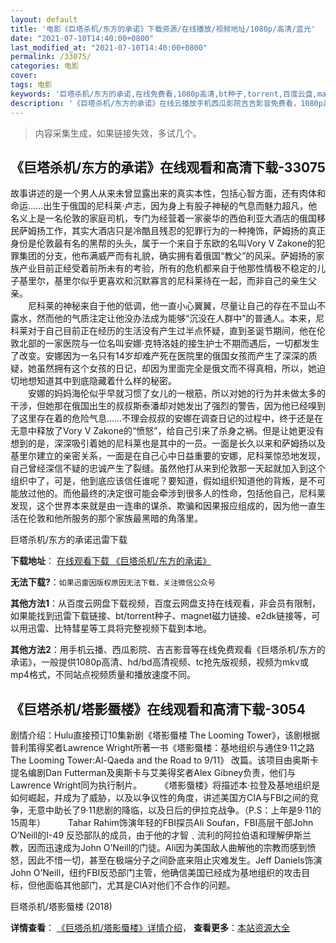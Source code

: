 ```yaml
---
layout: default
title: '电影《巨塔杀机/东方的承诺》下载资源/在线播放/视频地址/1080p/高清/蓝光'
date: "2021-07-10T14:40:00+0800"
last_modified_at: "2021-07-10T14:40:00+0800"
permalink: /33075/
categories: 电影
cover:
tags: 电影
keywords: '巨塔杀机/东方的承诺,在线免费看,1080p高清,bt种子,torrent,百度云盘,magnet,磁力链,迅雷下载资源'
description: '《巨塔杀机/东方的承诺》在线云播放手机西瓜影院吉吉影音免费看，1080p高清bd/hd未删减完整版和tc抢先枪版，mkv/mp4格式，附带bt/torrent种子、magnet/磁力链、百度云盘、网盘资源迅雷下载链接'
---
```


>内容采集生成，如果链接失效，多试几个。


## 《巨塔杀机/东方的承诺》在线观看和高清下载-33075

故事讲述的是一个男人从来未曾显露出来的真实本性，包括心智方面，还有肉体和命运……出生于俄国的尼科莱&middot;卢志，因为身上有股子神秘的气息而魅力超凡，他名义上是一名伦敦的家庭司机，专门为经营着一家豪华的西伯利亚大酒店的俄国移民萨姆扬工作，其实大酒店只是冷酷且残忍的犯罪行为的一种掩饰，萨姆扬的真正身份是伦敦最有名的黑帮的头头，属于一个来自于东欧的名叫Vory V Zakone的犯罪集团的分支，他布满威严而有礼貌，确实拥有着俄国“教父”的风采。萨姆扬的家族产业目前正经受着前所未有的考验，所有的危机都来自于他那性情极不稳定的儿子基里尔，基里尔似乎更喜欢和沉默寡言的尼科莱待在一起，而非自己的亲生父亲。<br />　　尼科莱的神秘来自于他的低调，他一直小心翼翼，尽量让自己的存在不显山不露水，然而他的气质注定让他没办法成为能够“沉没在人群中”的普通人。本来，尼科莱对于自己目前正在经历的生活没有产生过半点怀疑，直到圣诞节期间，他在伦敦北部的一家医院与一位名叫安娜&middot;克特洛娃的接生护士不期而遇后，一切都发生了改变。安娜因为一名只有14岁却难产死在医院里的俄国女孩而产生了深深的质疑，她虽然拥有这个女孩的日记，却因为里面完全是俄文而不得真相，所以，她迫切地想知道其中到底隐藏着什么样的秘密。<br />　　安娜的妈妈海伦似乎早就习惯了女儿的一根筋，所以对她的行为并未做太多的干涉，但她那在俄国出生的叔叔斯泰潘却对她发出了强烈的警告，因为他已经嗅到了这里存在着的危险气息&hellip;…不理会叔叔的安娜在调查日记的过程中，终于还是在无意中释放了Vory V Zakone的&ldquo;愤怒&rdquo;，给自己引来了杀身之祸。但是让她更没有想到的是，深深吸引着她的尼科莱也是其中的一员。一面是长久以来和萨姆扬以及基里尔建立的亲密关系，一面是在自己心中日益重要的安娜，尼科莱惊恐地发现，自己曾经深信不疑的忠诚产生了裂缝。虽然他打从来到伦敦那一天起就加入到这个组织中了，可是，他到底应该信任谁呢？要知道，假如组织知道他的背叛，是不可能放过他的。而他最终的决定很可能会牵涉到很多人的性命，包括他自己，尼科莱发现，这个世界本来就是由一连串的谋杀、欺骗和因果报应组成的，因为他一直生活在伦敦和他所服务的那个家族最黑暗的角落里。


巨塔杀机/东方的承诺迅雷下载

**下载地址**： [在线观看下载 《巨塔杀机/东方的承诺》](https://www.993dy.com//vod-detail-id-15706.html) 


**无法下载?**：`如果迅雷因版权原因无法下载，关注微信公众号 `

**其他方法1**：从百度云网盘下载视频，百度云网盘支持在线观看，非会员有限制，如果能找到迅雷下载链接、bt/torrent种子、magnet磁力链接、e2dk链接等，可以用迅雷、比特彗星等工具将完整视频下载到本地。

**其他方法2**：用手机云播、西瓜影院、吉吉影音等在线免费观看《巨塔杀机/东方的承诺》，一般提供1080p高清、hd/bd高清视频、tc抢先版视频，视频为mkv或mp4格式，不同站点视频质量和播放速度不同。


## 《巨塔杀机/塔影蜃楼》在线观看和高清下载-3054

剧情介绍：Hulu直接预订10集新剧《塔影蜃楼 The Looming Tower》，该剧根据普利策得奖者Lawrence Wright所著一书《塔影蜃楼：基地组织与通住9·11之路 The Looming Tower:Al-Qaeda and the Road to 9/11》 改篇。该项目由奥斯卡提名编剧Dan Futterman及奥斯卡与艾美得奖者Alex Gibney负责，他们与Lawrence Wright同为执行制片。  　　《塔影蜃楼》将描述本·拉登及基地组织是如何崛起，幷成为了威胁，以及以争议性的角度，讲述美国方CIA与FBI之间的竞争，无意中助长了9·11悲剧的降临，以及日后的伊拉克战争。（P.S：上年是9·11的15周年）  　　Tahar Rahim饰演年轻的FBI探员Ali Soufan，FBI高层干部John O’Neill的I-49 反恐部队的成员，由于他的才智﹑流利的阿拉伯语和理解伊斯兰教，因而迅速成为John O’Neill的门徒。Ali因为美国敌人曲解他的宗教而感到愤怒，因此不惜一切，甚至在极端分子之间卧底来阻止灾难发生。Jeff Daniels饰演John O’Neill，纽约FBI反恐部门主管，他确信美国已经成为基地组织的攻击目标，但他面临其他部门，尤其是CIA对他们不合作的问题。


巨塔杀机/塔影蜃楼 (2018)

**详情查看**： [《巨塔杀机/塔影蜃楼》详情介绍](/movie/3054/)， **查看更多**：[本站资源大全](/movie/t/all/)

